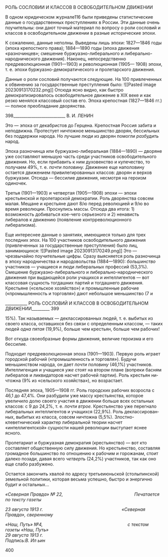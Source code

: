РОЛЬ СОСЛОВИИ И КЛАССОВ В ОСВОБОДИТЕЛЬНОМ ДВИЖЕНИИ

В одном юридическом журнале116 были приведены статистические данные о госу­дарственных преступлениях в России. Эти данные очень поучительны: они дают точ­ный материал по вопросу о роли сословий и классов в освободительном движении в разные исторические эпохи.

К сожалению, данные неполны. Выведены лишь эпохи: 1827—1846 годы (эпоха кре­постного права); 1884—1890 годы (эпоха движения «разночинцев»; смешение буржу­азно-либерального и либерально-народнического движения). Наконец, непосредствен­но предреволюционная (1901—1903) и революционная (1905— 1908) эпохи, т. е. эпохи буржуазно-демократического и пролетарского движения.

Данные о роли сословий получаются следующие. На 100 привлеченных к обвине­нию за государственные преступления было:
![[Pasted image 20230913170232.png]]
Отсюда ясно видно, как быстро демократизировалось освободительное движение в XIX веке и как резко менялся классовый состав его. Эпоха крепостная (1827—1846 гг.) — полное преобладание дворянства.

  

398__________________________ В. И. ЛЕНИН

Это — эпоха от декабристов до Герцена. Крепостная Россия забита и неподвижна. Про­тестует ничтожное меньшинство дворян, бессильных без поддержки народа. Но луч­шие люди из дворян помогли _разбудить_ народ.

Эпоха разночинца или буржуазно-либеральная (1884—1890) — дворяне уже состав­ляют меньшую часть среди участников освободительного движения. Но, если приба­вить к ним духовенство и купечество, то получаем 49%, т. е. _почти половину._ Движение еще наполовину остается движением привилегированных классов: дворян и верхов буржуазии. Отсюда — бессилие движения, несмотря на героизм одиночек.

Третья (1901—1903) и четвертая (1905—1908) эпохи — эпохи крестьянской и проле­тарской демократии. Роль дворянства совсем малая. Мещане и крестьяне дают 8/ю пе­ред революцией и 9/ю во время революции. Проснулись массы. Отсюда два итога: 1) возможность добиваться кое-чего серьезного и 2) ненависть либералов к движению (появление контрреволюционного либерализма).

Еще интереснее данные о занятиях, имеющиеся только для трех последних эпох. На 100 участников освободительного движения (привлеченных за государственные пре­ступления) было лиц, занимающихся:
![[Pasted image 20230913170249.png]]
Это — чрезвычайно поучительные цифры. Сразу выясняется роль разночинца в эпо­ху народничества и народовольства (1884—1890): _большинство_ участников — учащие­ся и люди либеральных профессий (53,3%). Смешение буржуазно-либерального и ли­берально-народнического движения при выдающейся роли учащихся и интеллигентов — вот классовая сущность тогдашних партий и тогдашнего движения. Крестьяне («сельское хозяйство») и промышленные рабочие («промышленность и торговля») да­ют небольшое меньшинство (7 и

  

___________ РОЛЬ СОСЛОВИЙ И КЛАССОВ В ОСВОБОДИТЕЛЬНОМ ДВИЖЕНИИ_________ 399

15%). Так называемых — деклассированных людей, т. е. выбитых из своего класса, ос­тавшихся без связи с определенным классом, — таких людей _одна пятая_ (19,9%), больше чем крестьян, больше чем рабочих!

Вот откуда своеобразные формы движения, величие героизма и его бессилие.

Подходит предреволюционная эпоха (1901—1903). Первую роль играет городской рабочий («промышленность и торговля»). Будучи меньшинством народа, он дает _почти_ _половину_ (46,1%) участников. Интеллигенция и учащиеся _уже_ стоят на втором плане (вопреки басням либералов и ликвидаторов насчет рабочей партии). Роль крестьян ни­чтожна (9% из «сельского хозяйства»), но возрастает.

Последняя эпоха, 1905—1908 гг. Роль городских рабочих возросла с 46,1 до 47,4%. Они разбудили уже массу крестьянства, которое увеличило долю своего участия в дви­жении больше всех остальных классов: с 9 до 24,2%, т. е. _почти втрое._ Крестьянство уже перегнало либеральных интеллигентов и учащихся (22,9%). Роль деклассирован­ных, выбитых из класса, совсем ничтожна (5,5%). Злостно-клеветнический характер либеральной теории насчет «интеллигентской» сущности нашей революции выступает яснее ясного.

Пролетариат и буржуазная демократия (крестьянство) — вот кто составляет общест­венную силу движения. Но крестьянство, составляя громадное большинство по отно­шению к рабочим и горожанам, стоит далеко позади, давая всего _четверть_ (24,2%) участников, так как оно еще слабо разбужено.

Остается закончить хвалой по адресу третьеиюньской (столыпинской) земельной политики, которая весьма успешно, быстро и энергично будит и остальных...

_«Северная Правда» № 22,                                                          Печатается по тексту газеты_

_23 августа 1913 г.                                                                «Северная Правда», сверенному_

_«Наш, Путь» №4,_                                                                     _с текстом газеты «Наш, Путь»  
29 августа 1913 г.  
Подпись:В. Ил ьин_

  

400